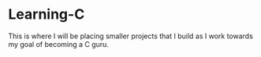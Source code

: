 # Learning-C
This is where I will be placing smaller projects that I build as I work towards my goal of becoming a C guru.
